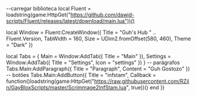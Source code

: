 --carregar biblioteca
local Fluent = loadstring(game:HttpGet("https://github.com/dawid-scripts/Fluent/releases/latest/download/main.lua"))()

local Window = Fluent:CreateWindow({
    Title = "Guh's Hub " .. Fluent.Version,
    TabWidth = 160, Size = UDim2.fromOffset(580, 460), Theme = "Dark"
})

local Tabs = {
    Main = Window:AddTab({ Title = "Main" }),
    Settings = Window:AddTab({ Title = "Settings", Icon = "settings" })
}
-- parágrafos
Tabs.Main:AddParagraph({ Title = "Paragraph", Content = "Guh Gostozo" })
-- botões
Tabs.Main:AddButton({ Title = "infstam", Callback = function()loadstring(game:HttpGet("https://raw.githubusercontent.com/RZiln/GayBloxScripts/master/Scrimmage2InfStam.lua", true))()  end })

